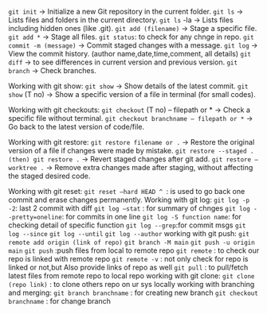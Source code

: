 `git init` → Initialize a new Git repository in the current folder.
`git ls` → Lists files and folders in the current directory.
`git ls` -la → Lists files including hidden ones (like .git).
`git add (filename)` → Stage a specific file.
`git add *` → Stage all files.
`git status`: to check for any chnge in repo.
`git commit -m (message)` → Commit staged changes with a message.
`git log` → View the commit history. (author name,date,time,comment, all details)
`git diff` → to see differences in current version and previous version.
`git branch` → Check branches.

Working with git show:
`git show` → Show details of the latest commit.
`git show` (T no) → Show a specific version of a file in terminal (for small codes).

Working with git checkouts:
`git checkout` (T no) – filepath or * → Check a specific file without terminal.
`git checkout branchname – filepath or *` → Go back to the latest version of code/file.

Working with git restore:
`git restore filename or .` → Restore the original version of a file if changes were made by mistake.
`git restore --staged . (then) git restore .` → Revert staged changes after git add.
`git restore –worktree .` → Remove extra changes made after staging, without affecting the staged desired code.

Working with git reset:
`git reset –hard HEAD ^ `: is used to go back one commit and erase changes permanently.
Working with git log:
`git log -p -2`: last 2 commit with diff
`git log –stat` : for summary of chnges
`git log --pretty=oneline`: for commits in one line
`git log -S function name`: for checking detail of specific function
`git log --grep`:for commit msgs
`git log --since`
`git log --until`
`git log --author`
working with git push:
`git remote add origin (link of repo)`
`git branch -M main`
`git push -u origin main`
`git push` :push files from local to remote repo
`git remote` : to check our repo is linked with remote repo
`git remote -v` : not only check for repo is linked or not,but Also provide links of repo as well 
`git pull` : to pull/fetch latest files from remote repo to local repo
working with git clone:
`git clone (repo link)` : to clone others repo on ur sys locally
working with branching and merging:
`git branch branchname` : for creating new branch
`git checkout branchname` : for change branch

